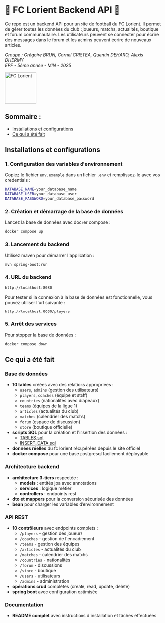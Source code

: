 # 🧡​ FC Lorient Backend API 🧡​

Ce repo est un backend API pour un site de football du FC Lorient. 
Il permet de gérer toutes les données du club : joueurs, matchs, actualités, boutique et forum communautaire. Les utilisateurs peuvent se connecter pour écrire des messages dans le forum et les admins peuvent écrire de nouveaux articles.

*Groupe : Grégoire BRUN, Cornel CRISTEA, Quentin DEHARO, Alexis DHERMY*
<br>*EPF - 5ème année - MIN - 2025*

<img src="https://www.fclorient.bzh/voy_content/uploads/2023/03/logo.svg" width="100" alt="FC Lorient">

## Sommaire :
- [Installations et configurations](#installations-et-configurations)
- [Ce qui a été fait](#ce-qui-a-été-fait)

## Installations et configurations

### 1. Configuration des variables d'environnement
Copiez le fichier `env.example` dans un fichier `.env` et remplissez-le avec vos credentials :
```bash
DATABASE_NAME=your_database_name
DATABASE_USER=your_database_user
DATABASE_PASSWORD=your_database_password
```

### 2. Création et démarrage de la base de données
Lancez la base de données avec docker compose :
```bash
docker compose up
```

### 3. Lancement du backend
Utilisez maven pour démarrer l'application :
```bash
mvn spring-boot:run
```

### 4. URL du backend
```bash
http://localhost:8080
```
Pour tester si la connexion à la base de données est fonctionnelle, vous pouvez utiliser l'url suivante :
```bash
http://localhost:8080/players
```

### 5. Arrêt des services
Pour stopper la base de données :
```bash
docker compose down
```

## Ce qui a été fait

### Base de données
- **10 tables** créées avec des relations appropriées :
  - `users`, `admins` (gestion des utilisateurs)
  - `players`, `coaches` (équipe et staff)
  - `countries` (nationalités avec drapeaux)
  - `teams` (équipes de la ligue 1)
  - `articles` (actualités du club)
  - `matches` (calendrier des matchs)
  - `forum` (espace de discussion)
  - `store` (boutique officielle)
- **scripts SQL** pour la création et l'insertion des données :
  - [TABLES.sql](initdb/1_TABLES.sql)
  - [INSERT_DATA.sql](initdb/2_INSERT_DATA.sql)
- **données réelles** du fc lorient récupérées depuis le site officiel
- **docker compose** pour une base postgresql facilement déployable

### Architecture backend
- **architecture 3-tiers** respectée :
  - **models** : entités jpa avec annotations
  - **services** : logique métier
  - **controllers** : endpoints rest
- **dto et mappers** pour la conversion sécurisée des données
- **bean** pour charger les variables d'environnement

### API REST
- **10 contrôleurs** avec endpoints complets :
  - `/players` - gestion des joueurs
  - `/coaches` - gestion de l'encadrement
  - `/teams` - gestion des équipes
  - `/articles` - actualités du club
  - `/matches` - calendrier des matchs
  - `/countries` - nationalités
  - `/forum` - discussions
  - `/store` - boutique
  - `/users` - utilisateurs
  - `/admins` - administration
- **opérations crud** complètes (create, read, update, delete)
- **spring boot** avec configuration optimisée

### Documentation
- **README complet** avec instructions d'installation et tâches effectuées